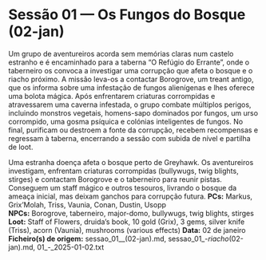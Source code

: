 # Sessão 01 — Os Fungos do Bosque (02-jan)

Um grupo de aventureiros acorda sem memórias claras num castelo estranho e é encaminhado para a taberna “O Refúgio do Errante”, onde o taberneiro os convoca a investigar uma corrupção que afeta o bosque e o riacho próximo. A missão leva-os a contactar Borogrove, um treant antigo, que os informa sobre uma infestação de fungos alienígenas e lhes oferece uma bolota mágica. Após enfrentarem criaturas corrompidas e atravessarem uma caverna infestada, o grupo combate múltiplos perigos, incluindo monstros vegetais, homens-sapo dominados por fungos, um urso corrompido, uma gosma psíquica e colónias inteligentes de fungos. No final, purificam ou destroem a fonte da corrupção, recebem recompensas e regressam à taberna, encerrando a sessão com subida de nível e partilha de loot.

Uma estranha doença afeta o bosque perto de Greyhawk. Os aventureiros investigam, enfrentam criaturas corrompidas (bullywugs, twig blights, stirges) e contactam Borogrove e o taberneiro para reunir pistas. Conseguem um staff mágico e outros tesouros, livrando o bosque da ameaça inicial, mas deixam ganchos para corrupção futura.
**PCs:** Markus, Grix’Molah, Triss, Vaunia, Conan, Dustin, Usopp  
**NPCs:** Borogrove, taberneiro, major-domo, bullywugs, twig blights, stirges  
**Loot:** Staff of Flowers, druida’s book, 10 gold (Grix), 3 gems, silver knife (Triss), acorn (Vaunia), mushrooms (various effects)
**Data:** 02 de janeiro  
**Ficheiro(s) de origem:** sessao_01__(02-jan).md, sessao_01_-_riacho_(02-jan).md, 01_-_2025-01-02.txt  

